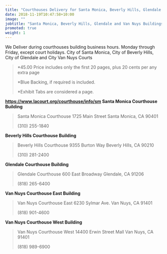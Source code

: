 ```yaml
---
title: "Courthouses Delivery for Santa Monica, Beverly Hills, Glendale and Van Nuys $45.00"
date: 2018-11-19T10:47:58+10:00
image: ""
jobtitle: "Santa Monica, Beverly Hills, Glendale and Van Nuys Buildings."
promoted: true
weight: 1
---
```


We Deliver during courthouses building business hours. Monday through Friday, except court holidays.
City of Santa Monica, City of Beverly Hills, City of Glendale and City Van Nuys Courts

> *45.00 Price includes only the first 20 pages, plus 20 cents per any extra page
> 
> *Blue Backing, if required is included.
>
> *Exhibit Tabs are considered a page. 


<strong> https://www.lacourt.org/courthouse/info/sm Santa Monica Courthouse Building </strong>


>  Santa Monica Courthouse
>  1725 Main Street
>  Santa Monica, CA 90401
>
>  (310) 255-1840


<strong> Beverly Hills Courthouse Building </strong>


>  Beverly Hills Courthouse
>  9355 Burton Way
>  Beverly Hills, CA 90210
>
>  (310) 281-2400


<strong> Glendale Courthouse Building </strong>


>  Glendale Courthouse
>  600 East Broadway
>  Glendale, CA 91206
>
>  (818) 265-6400


<strong> Van Nuys Courthouse East Building </strong>


>  Van Nuys Courthouse East
>  6230 Sylmar Ave.
>  Van Nuys, CA 91401
>
>  (818) 901-4600


<strong> Van Nuys Courthouse West Building </strong>


>  Van Nuys Courthouse West
>  14400 Erwin Street Mall
>  Van Nuys, CA 91401
>
>  (818) 989-6900
